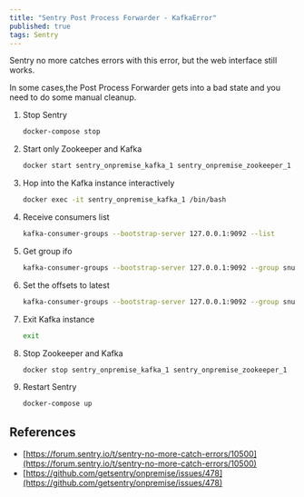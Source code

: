 ```yaml
---
title: "Sentry Post Process Forwarder - KafkaError"
published: true
tags: Sentry
---
```


Sentry no more catches errors with this error, but the web interface still
works.

In some cases,the Post Process Forwarder gets into a bad state and you need to
do some manual cleanup.

1. Stop Sentry

    ```bash
    docker-compose stop
    ```

2. Start only Zookeeper and Kafka

    ```bash
    docker start sentry_onpremise_kafka_1 sentry_onpremise_zookeeper_1
    ```

3. Hop into the Kafka instance interactively

    ```bash
    docker exec -it sentry_onpremise_kafka_1 /bin/bash
    ```

4. Receive consumers list

    ```bash
    kafka-consumer-groups --bootstrap-server 127.0.0.1:9092 --list
    ```

5. Get group ifo

    ```bash
    kafka-consumer-groups --bootstrap-server 127.0.0.1:9092 --group snuba-post-processor -describe
    ```

6. Set the offsets to latest

    ```bash
    kafka-consumer-groups --bootstrap-server 127.0.0.1:9092 --group snuba-post-processor --topic events --reset-offsets --to-latest --execute
    ```

7. Exit Kafka instance

    ```bash
    exit
    ```

8. Stop Zookeeper and Kafka

    ```bash
    docker stop sentry_onpremise_kafka_1 sentry_onpremise_zookeeper_1
    ```

9. Restart Sentry

    ```bash
    docker-compose up
    ```

## References

- [https://forum.sentry.io/t/sentry-no-more-catch-errors/10500](https://forum.sentry.io/t/sentry-no-more-catch-errors/10500)
- [https://github.com/getsentry/onpremise/issues/478](https://github.com/getsentry/onpremise/issues/478)